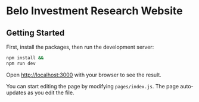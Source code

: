 # Belo Investment Research Website
## Getting Started

First, install the packages, then run the development server:

```bash
npm install &&
npm run dev
```

Open [http://localhost:3000](http://localhost:3000) with your browser to see the result.

You can start editing the page by modifying `pages/index.js`. The page auto-updates as you edit the file.